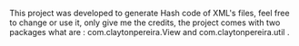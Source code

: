 
This project was developed to generate Hash code of XML's files, feel free to change or use it, only give me the credits, the project comes with two packages what are : com.claytonpereira.View and com.claytonpereira.util .
